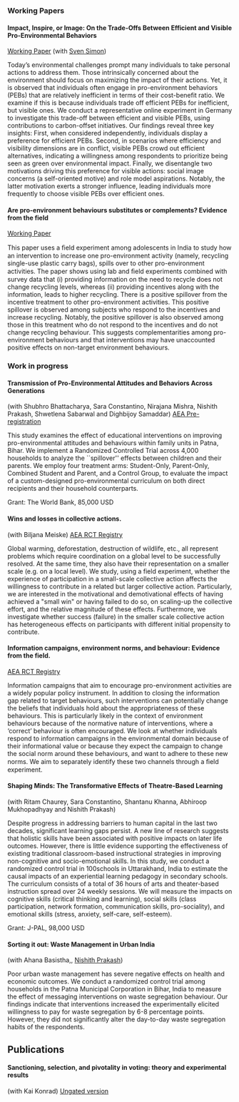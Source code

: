 
### Working Papers

#### Impact, Inspire, or Image: On the Trade-Offs Between Efficient and Visible Pro-Environmental Behaviors
[Working Paper](https://papers.ssrn.com/sol3/papers.cfm?abstract_id=4672097)
(with [Sven Simon](https://www.tax.mpg.de/en/public_economics/public_economics_people/sven_arne_simon.html))

Today’s environmental challenges prompt many individuals to take personal actions to address them. Those intrinsically concerned about the environment should focus on maximizing the impact of their actions. Yet, it is observed that individuals often engage in pro-environment behaviors (PEBs) that are relatively inefficient in terms of their cost-benefit ratio. We examine if this is because individuals trade off efficient PEBs for inefficient, but visible ones. We conduct a representative online experiment in Germany to investigate this trade-off between efficient and visible PEBs, using contributions to carbon-offset initiatives. Our findings reveal three key insights: First, when considered independently, individuals display a preference for efficient PEBs. Second, in scenarios where efficiency and visibility dimensions are in conflict, visible PEBs crowd out efficient alternatives, indicating a willingness among respondents to prioritize being seen as green over environmental impact. Finally, we disentangle two motivations driving this preference for visible actions: social image concerns (a self-oriented motive) and role model aspirations. Notably, the latter motivation exerts a stronger influence, leading individuals more frequently to choose visible PEBs over efficient ones.


#### Are pro-environment behaviours substitutes or complements? Evidence from the field
[Working Paper](https://papers.ssrn.com/sol3/papers.cfm?abstract_id=3799970)

<!---
[Working paper](https://papers.ssrn.com/sol3/papers.cfm?abstract_id=3799970) (Submitted)
-->




This paper uses a ﬁeld experiment among adolescents in India to study how an intervention to increase one pro-environment activity (namely, recycling single-use plastic carry bags), spills over to other pro-environment activities. The paper shows using lab and ﬁeld experiments combined with survey data that (i) providing information on the need to recycle does not change recycling levels, whereas (ii) providing incentives along with the information, leads to higher recycling. There is a positive spillover from the incentive treatment to other pro-environment activities. This positive spillover is observed among subjects who respond to the incentives and increase recycling. Notably, the positive spillover is also observed among those in this treatment who do not respond to the incentives and do not change recycling behaviour. This suggests complementarities among pro-environment behaviours and that interventions may have unaccounted positive effects on non-target environment behaviours.


### Work in progress

#### Transmission of Pro-Environmental Attitudes and Behaviors Across Generations
(with Shubhro Bhattacharya, Sara Constantino, Nirajana Mishra, Nishith Prakash, Shwetlena Sabarwal and  Dighbijoy Samaddar)
[AEA Pre-registration](https://doi.org/10.1257/rct.13240-1.0)

This study examines the effect of educational interventions on improving pro-environmental attitudes and behaviours within family units in Patna, Bihar. We implement a Randomized Controlled Trial across 4,000 households to analyze the ``spillover'' effects between children and their parents. We employ four treatment arms: Student-Only, Parent-Only, Combined Student and Parent, and a Control Group, to evaluate the impact of a custom-designed pro-environmental curriculum on both direct recipients and their household counterparts.

Grant: The World Bank, 85,000 USD

#### Wins and losses in collective actions. 
(with Biljana Meiske) [AEA RCT Registry](https://www.socialscienceregistry.org/trials/7474) 

Global warming, deforestation, destruction of wildlife, etc., all represent problems which require coordination on a global level to be successfully resolved. At the same time, they also have their representation on a smaller scale (e.g. on a local level). We study, using a field experiment, whether the experience of participation in a small-scale collective action affects the willingness to contribute in a related but larger collective action. Particularly, we are interested in the motivational and demotivational effects of having achieved a "small win" or having failed to do so, on scaling-up the collective effort, and the relative magnitude of these effects. Furthermore, we investigate whether success (failure) in the smaller scale collective action has heterogeneous effects on participants with different initial propensity to contribute.

#### Information campaigns, environment norms, and behaviour: Evidence from the field. 
[AEA RCT Registry](https://www.socialscienceregistry.org/trials/7439) 

Information campaigns that aim to encourage pro-environment activities are a widely popular policy instrument. In addition to closing the information gap related to target behaviours, such interventions can potentially change the beliefs that individuals hold about the appropriateness of these behaviours. This is particularly likely in the context of environment behaviours because of the normative nature of interventions, where a ‘correct’ behaviour is often encouraged. We look at whether individuals respond to information campaigns in the environmental domain because of their informational value or because they expect the campaign to change the social norm around these behaviours, and want to adhere to these new norms. We aim to separately identify these two channels through a ﬁeld experiment.
</details>

#### Shaping Minds: The Transformative Effects of Theatre-Based Learning
(with Ritam Chaurey, Sara Constantino, Shantanu Khanna, Abhiroop Mukhopadhyay and Nishith Prakash)

Despite progress in addressing barriers to human capital in the last two decades, significant learning gaps persist. A new line of research suggests that holistic skills have been associated with positive impacts on later life outcomes. However, there is little evidence supporting the effectiveness of existing traditional classroom-based instructional strategies in improving non-cognitive and socio-emotional skills. In this study, we conduct a randomized control trial in 100schools in Uttarakhand, India to estimate the causal impacts of an experiential learning pedagogy in secondary schools. The curriculum consists of a total of 36 hours of arts and theater-based instruction spread over 24 weekly sessions. We will measure the impacts on cognitive skills (critical thinking and learning), social skills (class participation, network formation, communication skills, pro-sociality), and emotional skills (stress, anxiety, self-care, self-esteem).

Grant: J-PAL, 98,000 USD

#### Sorting it out: Waste Management in Urban India
(with Ahana Basistha,, [Nishith Prakash](https://nishithprakash.com/))

Poor urban waste management has severe negative effects on health and economic outcomes. We conduct a randomized control trial among households in the Patna Municipal Corporation in Bihar, India to measure the effect of messaging interventions on waste segregation behaviour. Our findings indicate that interventions increased the experimentally elicited willingness to pay for waste segregation by 6-8 percentage points. However, they did not significantly alter the day-to-day waste segregation habits of the respondents.


## Publications

#### Sanctioning, selection, and pivotality in voting: theory and experimental results
(with Kai Konrad) [Ungated version](https://link.springer.com/article/10.1007/s10602-019-09284-4)



